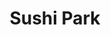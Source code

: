 ---
layout: place
title: "Sushi Park"
permalink: /california/west-hollywood/sushi-park.html
stateAbbr: CA
stateName: California
cityName: West Hollywood
seo:
  name: "Sushi Park"
  type: Restaurant
  links: https://www.exploretock.com/sushipark/
description: "Looking for sushi in West Hollywood, California? Check out Sushi Park for a delightful Japanese dining experience. Enjoy a variety of sushi and other dishes ..."
place_id: ChIJW4fmrr2-woARCAUMyNnly3U
photos:
  - name: >-
      places/ChIJW4fmrr2-woARCAUMyNnly3U/photos/AeeoHcIbJg83NQ9Rspb-TppLkjMtZQ82wGajt_E-HEPMHWMQnheUe6Je8SL-GOcaeqzaZ3XKKeFBffoKwLlZ3B6BhCij3Bd645zdVSC7fa5CdmD7Z35PJn6djbn5Zyvie9vDn0FTe-GvuaVVa56XixI2C83VEuJPypPzyJKm5ZIQiG2Ag7ITw6hoj3oNomRvB8b9DNwaSgQ1nqddZPZC7kL3aFOXXokZ9SytwEvfBQCCINg1W4v7Pmxlku8PPxgsTd8FnC8GV1xaBHvo0Egfgid6rTF3u4I4EnVJEK5vGso4HPbxhIJMoporDpuB_zDQAUZ3gIXMO35r1qgN8bZ44NM2jipt8CW3mMMpdsAqAWMkJrsi3UuXQ6cflm_-jBBAg45tZvO0MN2T-KOgJd8vB0-wlUpO4fbzgvW8I8PC2zyp-tPUNA
    widthPx: 1080
    heightPx: 1080
    authorAttributions:
      - displayName: Joyce Carter
        uri: https://maps.google.com/maps/contrib/106229590719593411217
        photoUri: >-
          https://lh3.googleusercontent.com/a-/ALV-UjVA2dU6vtp-Oy32tci0BKCUpkvsdxTmMtwnDzdedjiaWXWuB7KQDA=s100-p-k-no-mo
    flagContentUri: >-
      https://www.google.com/local/imagery/report/?cb_client=maps_api_places.places_api&image_key=!1e10!2sCIHM0ogKEICAgICE6ITeHg&hl=en-US
    googleMapsUri: >-
      https://www.google.com/maps/place//data=!3m4!1e2!3m2!1sCIHM0ogKEICAgICE6ITeHg!2e10!4m2!3m1!1s0x80c2bebdaee6875b:0x75cbe5d9c80c0508
  - name: >-
      places/ChIJW4fmrr2-woARCAUMyNnly3U/photos/AeeoHcLqntYwqquSt2tPybA-mTNoDaVt-g8qDgqv1P95UV6AvnoikjVOMcigIipY8wBXWiQCuXtjN9KDyxDKavPTf6o8GmnVZMYS27pEwWjp-rhgr2eTolRPDpwvFdQp77pXk4VOg3komqdgThubFeGHmi0XUsiyCTyZNUrZb4pRoCbpohPNd9h3lK8FB93uicSkfKQ-C3efZioHxviGh5v0iOSQkUJqCzpaw7ZY9ymMkEU2Zu3KCEfiwKWjAsl8tEV2TsDVCUroy63Iy9YYdiojBWW4b4WfnXtag_5ZOl-JMjmjT8iozvV-oTbzi_2hbthHC9J2qgp406FcbH9jrZHNkVF4MfqM4Da5yva80Re_3JKPW0qGCFva4PJokRAGe_614lda14VTOgnXavCnKkrYBF-vjGMRLG7xSDrQoqRVk-Uf729I
    widthPx: 4032
    heightPx: 3024
    authorAttributions:
      - displayName: Chi Lam (Alex)
        uri: https://maps.google.com/maps/contrib/106427064771156046754
        photoUri: >-
          https://lh3.googleusercontent.com/a-/ALV-UjWXk_yuQ5wjKKOipcsfkWRVlAv-YJ5rLRHjqcW4OpRAGuQXxRKnjA=s100-p-k-no-mo
    flagContentUri: >-
      https://www.google.com/local/imagery/report/?cb_client=maps_api_places.places_api&image_key=!1e10!2sCIHM0ogKEICAgIDsuKzl0QE&hl=en-US
    googleMapsUri: >-
      https://www.google.com/maps/place//data=!3m4!1e2!3m2!1sCIHM0ogKEICAgIDsuKzl0QE!2e10!4m2!3m1!1s0x80c2bebdaee6875b:0x75cbe5d9c80c0508
  - name: >-
      places/ChIJW4fmrr2-woARCAUMyNnly3U/photos/AeeoHcLAHdVElW27Q590ORKny07H6EghkBCU70JcQAp-u6rH4URjVD1J-JRUY-KpsGGJGi4uUQJJ_DWxVr-6JdAlJrVx9eNbGEYz5BAZiYNoPcP514nOnmJxVqlBNmpsrpJFnZRO5D3t0iVkN_qiG6Zz1fLctjNHhZH_RI0VB3aA9VHWkgEq6sWC1GEb6JPdt9qsAvE4ddfZ5D_Qz_uLTgKj-SL0Qb_90c1tbQThyqwExARjR5tR5xgEhVQfmrUZhsnHD4FjztyvW0rktjzY6m5D057YY6eBDWcuHYIljjzqq-JqpDya1qw9k0bj1KC3dzZHe0u7LZc1ZthnAiBeE4Rp28ONca-E5GblhBpYxJvEshfMMAz0Y-8Ymaho2GacCq3pa4jskl4v173-Kz9MP_WumxfD_1vU8TN8N2NbSBgs0C6MuQ
    widthPx: 3024
    heightPx: 4032
    authorAttributions:
      - displayName: Anna S
        uri: https://maps.google.com/maps/contrib/111190179136662492857
        photoUri: >-
          https://lh3.googleusercontent.com/a/ACg8ocJS-UEhz7rdoZZEuXHWsL9VqZz9PBMXoiDumdKVdFf2Z81ndXo=s100-p-k-no-mo
    flagContentUri: >-
      https://www.google.com/local/imagery/report/?cb_client=maps_api_places.places_api&image_key=!1e10!2sCIHM0ogKEICAgICJ4Y61Jg&hl=en-US
    googleMapsUri: >-
      https://www.google.com/maps/place//data=!3m4!1e2!3m2!1sCIHM0ogKEICAgICJ4Y61Jg!2e10!4m2!3m1!1s0x80c2bebdaee6875b:0x75cbe5d9c80c0508
  - name: >-
      places/ChIJW4fmrr2-woARCAUMyNnly3U/photos/AeeoHcKAzi4F5S1GHoBiZXY5Ut8Ry3-9nGfdXROmNROCl2YkE39rN3zH7FyTR2XgjBdQAw6MD_EK4edjodiYoPekGxIW3MZwbRYGNEFCozsTlw60YeZtFs97FGzbjczrtdh30HHPyNtp6z9I6f0BCYJTiI6Fdo7k-QUxkTOUqFe4bx1rrrxmw_4ZRz-yPsbDSkCgY9Bow8uA71KPb2uLbqz24P8HBkHgANDtVKadURyBrut_kfM_XMyCnalIsJyuEPsyjBlr6IRZ8CSwe4r0XO35WAnF8X32AFS6-_rONrcutFY3vXMTLXSgjHt-sZM-5zfup_v3JozENRlbPQzEAIuqhAQMf5TGrXd7zPWwxEnhJVJbBVOjsnmFyhFz7IHGWMJWJIuJeV9B7gedP2tnNgB05-vp7M-izDqmWP-1EJYIwTFC_Q
    widthPx: 3024
    heightPx: 4032
    authorAttributions:
      - displayName: Courtney Brandt
        uri: https://maps.google.com/maps/contrib/111667661055983860542
        photoUri: >-
          https://lh3.googleusercontent.com/a-/ALV-UjVuFfqmknZscXA1SGTFAJqzW5T4hzpwuQXXo4p9GACGnJd9KoKnIw=s100-p-k-no-mo
    flagContentUri: >-
      https://www.google.com/local/imagery/report/?cb_client=maps_api_places.places_api&image_key=!1e10!2sCIHM0ogKEICAgID0q7brJA&hl=en-US
    googleMapsUri: >-
      https://www.google.com/maps/place//data=!3m4!1e2!3m2!1sCIHM0ogKEICAgID0q7brJA!2e10!4m2!3m1!1s0x80c2bebdaee6875b:0x75cbe5d9c80c0508
  - name: >-
      places/ChIJW4fmrr2-woARCAUMyNnly3U/photos/AeeoHcLjrRxHz1wOPTK1dJLwH1AinXKaQZ3SdKbJpWVQjy0MZaSpXyjShHQxdSvMw5Br7ltMFxd3P-xaS9IOGQCsTDbTuHJuBRaNu14ImD1Iz4g2X-Vd6R6uJRMH65H0FNfT38Bh4ZcVCr1RefxoyvyVWIZDDaT2-_VQq1dm08962VXfW-kJuMmNzeMHWFjEDPaXJoYcn2kg2zPaNNQJ2s1Mx8EWoFuqw9XfG3peym_BDjQHdyztrV0VwNxSbZz2OOw4olpUGAofGjka9t7mxOqdEUkPPLnNYfOFSBQO60du3aTJron4kb1YcpFGjBNNVqFfqEeMMCUcvEE8Xym6kEEM-kxW9iQV8TLZiLz8Bezpqx0mCqnbFylVyN2HwwcC5wI3Diw9ccRtb8hyOxOHvltEmfoMtG5JnyD9wyY1xDvQ0qWSnQ
    widthPx: 750
    heightPx: 456
    authorAttributions:
      - displayName: Sezai Tarar
        uri: https://maps.google.com/maps/contrib/115825343660794369817
        photoUri: >-
          https://lh3.googleusercontent.com/a/ACg8ocIVE7od8A6W3oQ4LPDBnC4C_IJ4xxkUjQBuDskflkdIWuBaYg=s100-p-k-no-mo
    flagContentUri: >-
      https://www.google.com/local/imagery/report/?cb_client=maps_api_places.places_api&image_key=!1e10!2sCIHM0ogKEICAgIDj88vILQ&hl=en-US
    googleMapsUri: >-
      https://www.google.com/maps/place//data=!3m4!1e2!3m2!1sCIHM0ogKEICAgIDj88vILQ!2e10!4m2!3m1!1s0x80c2bebdaee6875b:0x75cbe5d9c80c0508
  - name: >-
      places/ChIJW4fmrr2-woARCAUMyNnly3U/photos/AeeoHcIznhII5dAVybQ6KnvfAL9qTwNuI_85o6WQvXJNgq-nxlCTRxFjDrRq5jP4Ts9sINso7vvMXczKQOY97i2mbbFtsEaT-gtxBja9m1VdhDV4pTDbc1qCRp5BmBbljgtTQwYO7ozXjXMo0akhWKd3x6BB2sr5XeS_V99HKPTXhF6vrVt_EHXFRDMy3Nm-k2TVWV3gcijBpbduEcuZfpho9vmQ22yksFeseUM8oUbYzU8yX32P0MasGueaRWr3tvm7bD7lUnf43_5n7vZuNlIU8iLdLJIkhya7Utk1YUH14zkpRMYt0qv5emBmSCjqM1eXDUkrXSBOBq6pJQ8DW_iuCTbGrcGTa0p4CHh1nqjIGJvnjwH0YqB3Cyw1IyhLF7UEik4K4g5g4ix6B-eaUQXVqpk7hf-28uD_XBT-vHLoyIhdjhdG
    widthPx: 4032
    heightPx: 3024
    authorAttributions:
      - displayName: Chi Lam (Alex)
        uri: https://maps.google.com/maps/contrib/106427064771156046754
        photoUri: >-
          https://lh3.googleusercontent.com/a-/ALV-UjWXk_yuQ5wjKKOipcsfkWRVlAv-YJ5rLRHjqcW4OpRAGuQXxRKnjA=s100-p-k-no-mo
    flagContentUri: >-
      https://www.google.com/local/imagery/report/?cb_client=maps_api_places.places_api&image_key=!1e10!2sCIHM0ogKEICAgIDsuKzlkQE&hl=en-US
    googleMapsUri: >-
      https://www.google.com/maps/place//data=!3m4!1e2!3m2!1sCIHM0ogKEICAgIDsuKzlkQE!2e10!4m2!3m1!1s0x80c2bebdaee6875b:0x75cbe5d9c80c0508
  - name: >-
      places/ChIJW4fmrr2-woARCAUMyNnly3U/photos/AeeoHcJXEOYrz2O8my8NUcKhXYtZKKf8WjeBAjdHZnvyCH0hKd-xLf-OrW8q_Bed0-rYXH73TVBAeuwZbCoxky9cbsjb3eo6Uy9wO1JEplkUieZz9D0cVGrvyPeqM8zybQn8hNBjyKF3w-XgtBtGJ5TDRYStOMj13SAlkXycjSDeRo3kqWLD8AbfS2vO1Ip5Q4qatrUk6mvSHQ9zjrY7knYTbJnyEm9sqCnnVgAKNJGekbAc4ajGQUpVkPdplIGOXvrUqbolbct37nsbgPv__unouXHWIVW8RJa8nfS6yI0Ia8fC50OLfj3IG89Ag6iiibxwCDqmgV7XQiXSQkhvcQfzdGzI64uN57oZdqCwBqh8rKZ6ww9FXOY_o7yCD954jPDOfrl9MOqBPoQrjerjD9Lnp9R-pflGZl_qhXxc6gsY_Whj4OlC
    widthPx: 3024
    heightPx: 4032
    authorAttributions:
      - displayName: Paul Hammer
        uri: https://maps.google.com/maps/contrib/101454065430415782588
        photoUri: >-
          https://lh3.googleusercontent.com/a-/ALV-UjUOnL_CrzFOdSuydo9TabJNuEB1uaEcSgWNRIvCeXHbIoKqOI8=s100-p-k-no-mo
    flagContentUri: >-
      https://www.google.com/local/imagery/report/?cb_client=maps_api_places.places_api&image_key=!1e10!2sCIHM0ogKEICAgIDC7feU-QE&hl=en-US
    googleMapsUri: >-
      https://www.google.com/maps/place//data=!3m4!1e2!3m2!1sCIHM0ogKEICAgIDC7feU-QE!2e10!4m2!3m1!1s0x80c2bebdaee6875b:0x75cbe5d9c80c0508
  - name: >-
      places/ChIJW4fmrr2-woARCAUMyNnly3U/photos/AeeoHcKbKk0Vzuf_uS2D_I807kvEoT68hxMrmhN9TwSbQzLrYzTN0bUNu94Oiu5TDPIt-AgdCak_lz7FhwE9DAd9poWI_3aoIVXXYs6M2mMk3cjPRohy2x7cv6hKFJ8xu_MK2jTkAUMs9NqWK_prgi2PmE31n9SBzHpHQaiOGeo6_AQGBdByKqIj5uUPg6AFj7H9lASBto-7HxQj_EsEobyE9FlXYIMCd_WEgbz2I3bVgDX__EG1Or4zQUXyuBNw9c4FLeZ_8iBXotZRvGmRF0ZkK4BqVMwK28hgdrZ9Cs7KL28NiE2DZjx_fcAAcwGG7wEYjMM7obdL3Bp1VR5Y-4_UDwB1wmjTfJITZkB8CFunzYl_plkOhZPVC7qm5CojCD0Ve8PeaFUUp39cl0V12bPIv3JCyhtf-uSKBJag5pMCmxY
    widthPx: 500
    heightPx: 333
    authorAttributions:
      - displayName: Joyce Carter
        uri: https://maps.google.com/maps/contrib/106229590719593411217
        photoUri: >-
          https://lh3.googleusercontent.com/a-/ALV-UjVA2dU6vtp-Oy32tci0BKCUpkvsdxTmMtwnDzdedjiaWXWuB7KQDA=s100-p-k-no-mo
    flagContentUri: >-
      https://www.google.com/local/imagery/report/?cb_client=maps_api_places.places_api&image_key=!1e10!2sCIHM0ogKEICAgICEqO-lNA&hl=en-US
    googleMapsUri: >-
      https://www.google.com/maps/place//data=!3m4!1e2!3m2!1sCIHM0ogKEICAgICEqO-lNA!2e10!4m2!3m1!1s0x80c2bebdaee6875b:0x75cbe5d9c80c0508
  - name: >-
      places/ChIJW4fmrr2-woARCAUMyNnly3U/photos/AeeoHcLiiWUwn4OFgZ0Ol96IJAkk5uH2mPoQxN1HZR8kUoaTue67GZuY6cST3IoLwZ4KLKykYv0jUu0G9a2IqFTOsy7Q8MAfuxSgXhK6aUTjpEzx7MRUXuNstTM4Hpd0pJ2hITavtUazaXcExT8UuN6NO0-UdqDlNoaAQ7dhNwpu4IriJa3zC4wRQvq_FR530LcqG8XiLniw_4l8adWIKmtGa_-fwhMrbFeT6AA9F84Ga4zAU6v2-udvY24yugNmGvyiZavhz5MzY91bMIZule5btk5c9vb4Q6WpDkohGslns4hVj1TedjKcnnMlrNwY4jExfJF64z0H9ZXuRZzJbsDqDZEx_7tXst5pobeiR41AC17zdac5TjVtw-SQC7Wlkx-C5SAJcNUBNDE9xo6_N0XqrGYJS3iwD33SBbEHeIEaxWY
    widthPx: 807
    heightPx: 1000
    authorAttributions:
      - displayName: vinay teja
        uri: https://maps.google.com/maps/contrib/117759244039063229870
        photoUri: >-
          https://lh3.googleusercontent.com/a/ACg8ocIbfg8dfcZkfsdFwwH0Anr-AxPgkU7_u4PADau-p_wJuqC5eA=s100-p-k-no-mo
    flagContentUri: >-
      https://www.google.com/local/imagery/report/?cb_client=maps_api_places.places_api&image_key=!1e10!2sCIHM0ogKEICAgICq78P5Kw&hl=en-US
    googleMapsUri: >-
      https://www.google.com/maps/place//data=!3m4!1e2!3m2!1sCIHM0ogKEICAgICq78P5Kw!2e10!4m2!3m1!1s0x80c2bebdaee6875b:0x75cbe5d9c80c0508
  - name: >-
      places/ChIJW4fmrr2-woARCAUMyNnly3U/photos/AeeoHcJ8kdLPs3g3deg251tyXt3EeLt7_U7Z1O1Q2_rYY2UouqCRbY6s2Due1pKgYvwXiwCsOaB-8uep5bdYVRZ28hWD6rr-uEgm2337kUMFz4CxqBr6dlZ1rQauOcwqqP0xTVWVlSauW9tMbYetQRp4dQw1mCqRINzYZQC3YZtiDZJ8A49Ciq-D6U_uirNoJV1_ejVRCiX3NI6X1G2agqx7v2gvcxTQq-9dNdXLk_K-2s5kBSlyiPbD_X9PDvixySjJ8gQ8S08sYE3yAbK5cflZlgtgZE5A8AB1kFvf__6SYe4nrpjoPu6b_d-POyfLfXyMNEBdxc-wvwHhUOJmfc2D7P9kh85h31W5MW73Cg8vPk9yE6z3bZzFtGAALcImXyb2ACipxuiDREUHwRwFKavXlIADo4hWWEAFe_9JZGS4hjE
    widthPx: 3024
    heightPx: 4032
    authorAttributions:
      - displayName: Dillon Bryan
        uri: https://maps.google.com/maps/contrib/111691229577407179528
        photoUri: >-
          https://lh3.googleusercontent.com/a-/ALV-UjUpHLnit8KHEXMQBVwmv1aPuTYPcrjMRx6EhK1DVhjNqf6VGIB87w=s100-p-k-no-mo
    flagContentUri: >-
      https://www.google.com/local/imagery/report/?cb_client=maps_api_places.places_api&image_key=!1e10!2sCIHM0ogKEICAgIDEvOijJw&hl=en-US
    googleMapsUri: >-
      https://www.google.com/maps/place//data=!3m4!1e2!3m2!1sCIHM0ogKEICAgIDEvOijJw!2e10!4m2!3m1!1s0x80c2bebdaee6875b:0x75cbe5d9c80c0508
address: '8539 W Sunset Blvd #20, West Hollywood, CA 90069, USA'
street: '8539 W Sunset Blvd #20'
city: West Hollywood
state: CA
zip: '90069'
country: USA
neighborhood: Sunset Strip
latitude: '34.093841'
longitude: '-118.377808'
accessibility_options:
  wheelchairAccessibleEntrance: true
  wheelchairAccessibleRestroom: true
  wheelchairAccessibleSeating: true
business_status: OPERATIONAL
name: Sushi Park
google_maps_links:
  directionsUri: >-
    https://www.google.com/maps/dir//''/data=!4m7!4m6!1m1!4e2!1m2!1m1!1s0x80c2bebdaee6875b:0x75cbe5d9c80c0508!3e0
  placeUri: https://maps.google.com/?cid=8488130646236726536
  writeAReviewUri: >-
    https://www.google.com/maps/place//data=!4m3!3m2!1s0x80c2bebdaee6875b:0x75cbe5d9c80c0508!12e1
  reviewsUri: >-
    https://www.google.com/maps/place//data=!4m4!3m3!1s0x80c2bebdaee6875b:0x75cbe5d9c80c0508!9m1!1b1
  photosUri: >-
    https://www.google.com/maps/place//data=!4m3!3m2!1s0x80c2bebdaee6875b:0x75cbe5d9c80c0508!10e5
primary_type: Sushi Restaurant
opening_hours:
  regular: null
  current: null
secondary_opening_hours:
  regular:
    weekdayDescriptions: null
    type: null
  current:
    weekdayDescriptions: null
    type: null
phone: (310) 652-0523
price_level: PRICE_LEVEL_VERY_EXPENSIVE
price_range: $100 &ndash; & up
rating: '4.7'
rating_count: 140
website: https://www.exploretock.com/sushipark/
reviews: null
parking_options: null
payment_options: null
allow_dogs: null
curbside_pickup: null
delivery: null
dine_in: null
good_for_children: null
good_for_groups: null
good_for_sports: null
live_music: null
menu_for_children: null
outdoor_seating: null
reservable: null
restroom: null
serves_beer: null
serves_breakfast: null
serves_brunch: null
serves_cocktails: null
serves_coffee: null
serves_dinner: null
serves_dessert: null
serves_lunch: null
serves_vegetarian_food: null
serves_wine: null
takeout: null
summary: null

---